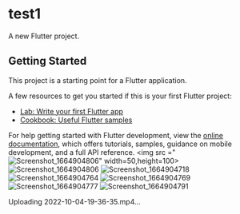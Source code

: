 # test1

A new Flutter project.

## Getting Started

This project is a starting point for a Flutter application.

A few resources to get you started if this is your first Flutter project:

- [Lab: Write your first Flutter app](https://docs.flutter.dev/get-started/codelab)
- [Cookbook: Useful Flutter samples](https://docs.flutter.dev/cookbook)

For help getting started with Flutter development, view the
[online documentation](https://docs.flutter.dev/), which offers tutorials,
samples, guidance on mobile development, and a full API reference.
<img src ="![Screenshot_1664904806](https://user-images.githubusercontent.com/47567316/193900408-71b91815-602a-4dff-a000-dde86b83c300.png)" width=50,height=100>
![Screenshot_1664904806](https://user-images.githubusercontent.com/47567316/193900408-71b91815-602a-4dff-a000-dde86b83c300.png)
![Screenshot_1664904718](https://user-images.githubusercontent.com/47567316/193900410-6ff3d603-f5b0-4c18-906a-998a48ade342.png)
![Screenshot_1664904764](https://user-images.githubusercontent.com/47567316/193900413-dc73315e-a9fd-4a9f-bbd5-d62774578fdc.png)
![Screenshot_1664904769](https://user-images.githubusercontent.com/47567316/193900416-f53fcded-a6b5-48ef-835d-eb54e7930a98.png)
![Screenshot_1664904777](https://user-images.githubusercontent.com/47567316/193900419-3843306c-7149-4ecc-8049-99035ff9b013.png)
![Screenshot_1664904791](https://user-images.githubusercontent.com/47567316/193900424-886027eb-aa63-4b84-af29-2780293d13de.png)

Uploading 2022-10-04-19-36-35.mp4…

